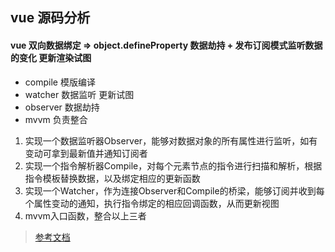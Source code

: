 ## vue 源码分析
#### vue 双向数据绑定 => object.defineProperty 数据劫持 + 发布订阅模式监听数据的变化 更新渲染试图
- compile   模版编译
- watcher   数据监听 更新试图
- observer  数据劫持
- mvvm      负责整合


1. 实现一个数据监听器Observer，能够对数据对象的所有属性进行监听，如有变动可拿到最新值并通知订阅者 
2. 实现一个指令解析器Compile，对每个元素节点的指令进行扫描和解析，根据指令模板替换数据，以及绑定相应的更新函数 
3. 实现一个Watcher，作为连接Observer和Compile的桥梁，能够订阅并收到每个属性变动的通知，执行指令绑定的相应回调函数，从而更新视图 
4. mvvm入口函数，整合以上三者

> [参考文档](https://github.com/DMQ/mvvm/blob/master/readme.md#_2)


